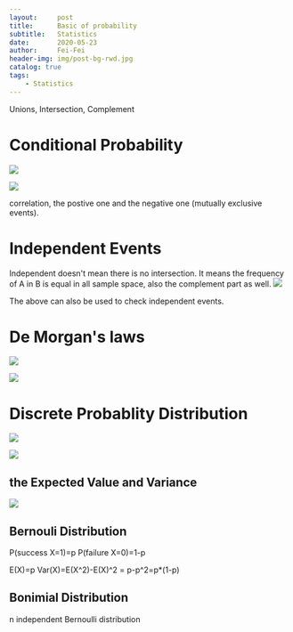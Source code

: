 ```yaml
---
layout:     post
title:     	Basic of probability
subtitle:   Statistics
date:       2020-05-23
author:     Fei-Fei
header-img: img/post-bg-rwd.jpg
catalog: true
tags:
    - Statistics
---
```

Unions, Intersection, Complement

# Conditional Probability
![](https://tva1.sinaimg.cn/large/007S8ZIlgy1gf21d13wu1j30me0hojvz.jpg)

![](https://tva1.sinaimg.cn/large/007S8ZIlgy1gf2318fkywj30qw0ge44f.jpg)

correlation, the postive one and the negative one (mutually exclusive events).

# Independent Events
 
 Independent doesn't mean there is no intersection. It means the frequency of A in B is equal in all sample space, also the complement part as well.
 ![](https://tva1.sinaimg.cn/large/007S8ZIlgy1gf226aflm4j30qw0gegsu.jpg)
 
 The above can also be used to check independent events.
 
 
# De Morgan's laws
![](https://tva1.sinaimg.cn/large/007S8ZIlgy1gf23dm13urj30qq0cemz9.jpg)

![](https://tva1.sinaimg.cn/large/007S8ZIlgy1gf23f8cqy4j30w00i20yr.jpg)

# Discrete Probablity Distribution

![](https://tva1.sinaimg.cn/large/007S8ZIlgy1gf23slw6hjj30rq0hw79q.jpg)

![](https://tva1.sinaimg.cn/large/007S8ZIlgy1gf24atp8ruj30d806e0u0.jpg)

## the Expected Value and Variance

![](https://tva1.sinaimg.cn/large/007S8ZIlgy1gf240wb8djj30nq0dq79z.jpg)

## Bernouli Distribution
P(success X=1)=p
P(failure X=0)=1-p

E(X)=p
Var(X)=E(X^2)-E(X)^2 = p-p^2=p*(1-p)

## Bonimial Distribution
n independent Bernoulli distribution
